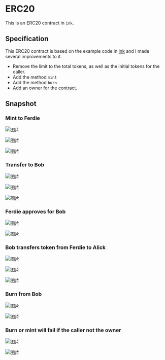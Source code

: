 # ERC20
This is an ERC20 contract in `ink`.

## Specification
This ERC20 contract is based on the example code in [ink](https://github.com/paritytech/ink/tree/master/examples/erc20) and I made several improvements to it.

- Remove the limit to the total tokens, as well as the initial tokens for the caller.
- Add the method `mint`
- Add the method `burn`
- Add an owner for the contract.

## Snapshot


### Mint to Ferdie

![图片](https://user-images.githubusercontent.com/83948501/193164141-2931da25-1481-46b5-a90a-036d187f8ac9.png)

![图片](https://user-images.githubusercontent.com/83948501/193164183-dc5ccedb-1d16-4816-a7d2-750d230a147e.png)

![图片](https://user-images.githubusercontent.com/83948501/193164227-874cf381-0533-44ee-8d72-9f456412d1ea.png)

### Transfer to Bob

![图片](https://user-images.githubusercontent.com/83948501/193164382-b833dcaf-559f-40ca-bdfa-48194acb66b5.png)

![图片](https://user-images.githubusercontent.com/83948501/193164420-0a247704-8708-4459-b571-d5d95acb4aed.png)

![图片](https://user-images.githubusercontent.com/83948501/193164457-4eeac258-a320-49be-821f-5f730a55b7f4.png)

### Ferdie approves for Bob

![图片](https://user-images.githubusercontent.com/83948501/193164536-d08936c1-a2ee-4d36-8ada-e6964499f833.png)

![图片](https://user-images.githubusercontent.com/83948501/193164561-335b818d-1ce9-434e-aa74-0247103b6725.png)

### Bob transfers token from Ferdie to Alick

![图片](https://user-images.githubusercontent.com/83948501/193164634-a50fa465-bdbd-4684-9292-5a1506db6754.png)

![图片](https://user-images.githubusercontent.com/83948501/193164706-8e4f651d-ee41-48f8-9b4b-d1b3456c6010.png)

![图片](https://user-images.githubusercontent.com/83948501/193164927-b0a212c9-aaf7-480e-ac1f-0f5dc98142ce.png)

### Burn from Bob

![图片](https://user-images.githubusercontent.com/83948501/193164867-727efa1b-0fec-4814-a448-0a1bc5bb77ae.png)

![图片](https://user-images.githubusercontent.com/83948501/193164967-da7b3c20-f29c-40d1-9bdc-18f031b2aea6.png)

### Burn or mint will fail if the caller not the owner

![图片](https://user-images.githubusercontent.com/83948501/193165025-25e9da9d-4943-4eff-ab7e-3a80b7b7ecf7.png)

![图片](https://user-images.githubusercontent.com/83948501/193165054-3191c237-5788-4bb6-b4a6-48d451dd48ef.png)

